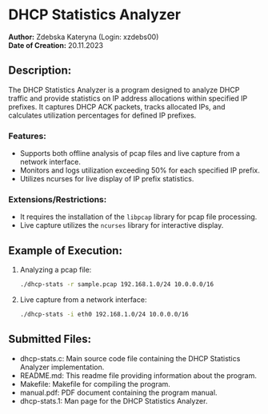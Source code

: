 # DHCP Statistics Analyzer

**Author:** Zdebska Kateryna (Login: xzdebs00)  
**Date of Creation:** 20.11.2023

## Description:

The DHCP Statistics Analyzer is a program designed to analyze DHCP traffic and provide statistics on IP address allocations within specified IP prefixes. It captures DHCP ACK packets, tracks allocated IPs, and calculates utilization percentages for defined IP prefixes.

### Features:
- Supports both offline analysis of pcap files and live capture from a network interface.
- Monitors and logs utilization exceeding 50% for each specified IP prefix.
- Utilizes ncurses for live display of IP prefix statistics.

### Extensions/Restrictions:
- It requires the installation of the `libpcap` library for pcap file processing.
- Live capture utilizes the `ncurses` library for interactive display.

## Example of Execution:

1. Analyzing a pcap file:
   ```bash
   ./dhcp-stats -r sample.pcap 192.168.1.0/24 10.0.0.0/16

2. Live capture from a network interface:
   ```bash
   ./dhcp-stats -i eth0 192.168.1.0/24 10.0.0.0/16

## Submitted Files:
- dhcp-stats.c: Main source code file containing the DHCP Statistics Analyzer implementation.
- README.md: This readme file providing information about the program.
- Makefile: Makefile for compiling the program.
- manual.pdf: PDF document containing the program manual.
- dhcp-stats.1: Man page for the DHCP Statistics Analyzer.
